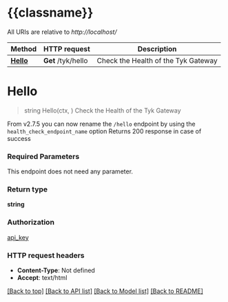 # {{classname}}

All URIs are relative to *http://localhost/*

Method | HTTP request | Description
------------- | ------------- | -------------
[**Hello**](HealthCheckingApi.md#Hello) | **Get** /tyk/hello | Check the Health of the Tyk Gateway

# **Hello**
> string Hello(ctx, )
Check the Health of the Tyk Gateway

From v2.7.5 you can now rename the `/hello`  endpoint by using the `health_check_endpoint_name` option  Returns 200 response in case of success 

### Required Parameters
This endpoint does not need any parameter.

### Return type

**string**

### Authorization

[api_key](../README.md#api_key)

### HTTP request headers

 - **Content-Type**: Not defined
 - **Accept**: text/html

[[Back to top]](#) [[Back to API list]](../README.md#documentation-for-api-endpoints) [[Back to Model list]](../README.md#documentation-for-models) [[Back to README]](../README.md)

